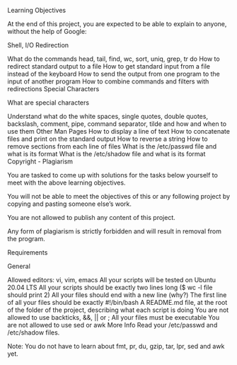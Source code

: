 Learning Objectives

At the end of this project, you are expected to be able to explain to anyone, without the help of Google:

Shell, I/O Redirection

  What do the commands head, tail, find, wc, sort, uniq, grep, tr do
  How to redirect standard output to a file
  How to get standard input from a file instead of the keyboard
  How to send the output from one program to the input of another program
  How to combine commands and filters with redirections
  Special Characters

What are special characters

  Understand what do the white spaces, single quotes, double quotes, backslash, comment, pipe, command separator, tilde and how and when to use them
  Other Man Pages
  How to display a line of text
  How to concatenate files and print on the standard output
  How to reverse a string
  How to remove sections from each line of files
  What is the /etc/passwd file and what is its format
  What is the /etc/shadow file and what is its format
  Copyright - Plagiarism
  
You are tasked to come up with solutions for the tasks below yourself to meet with the above learning objectives.

You will not be able to meet the objectives of this or any following project by copying and pasting someone else’s work.

You are not allowed to publish any content of this project.

Any form of plagiarism is strictly forbidden and will result in removal from the program.

Requirements

General

Allowed editors: vi, vim, emacs
All your scripts will be tested on Ubuntu 20.04 LTS
All your scripts should be exactly two lines long ($ wc -l file should print 2)
All your files should end with a new line (why?)
The first line of all your files should be exactly #!/bin/bash
A README.md file, at the root of the folder of the project, describing what each script is doing
You are not allowed to use backticks, &&, || or ;
All your files must be executable
You are not allowed to use sed or awk
More Info
Read your /etc/passwd and /etc/shadow files.

Note: You do not have to learn about fmt, pr, du, gzip, tar, lpr, sed and awk yet.
